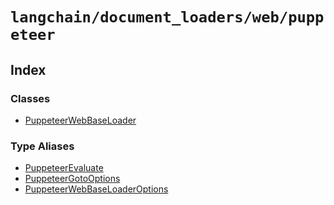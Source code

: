`langchain/document_loaders/web/puppeteer`
==========================================

Index[​](#index "Direct link to Index")
---------------------------------------

### Classes[​](#classes "Direct link to Classes")

*   [PuppeteerWebBaseLoader](/docs/api/document_loaders_web_puppeteer/classes/PuppeteerWebBaseLoader)

### Type Aliases[​](#type-aliases "Direct link to Type Aliases")

*   [PuppeteerEvaluate](/docs/api/document_loaders_web_puppeteer/types/PuppeteerEvaluate)
*   [PuppeteerGotoOptions](/docs/api/document_loaders_web_puppeteer/types/PuppeteerGotoOptions)
*   [PuppeteerWebBaseLoaderOptions](/docs/api/document_loaders_web_puppeteer/types/PuppeteerWebBaseLoaderOptions)